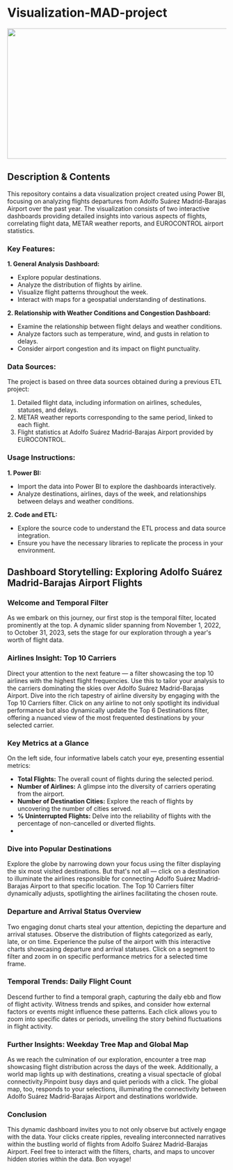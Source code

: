 # Visualization-MAD-project
<p align="center">
  <img width="1000" height="300" src="https://github.com/arromeral/Visualization-MAD-project/assets/138980560/92d57008-3786-48a3-aa5d-2a64b90d1f03">
</p>

## Description & Contents
This repository contains a data visualization project created using Power BI, focusing on analyzing flights departures from Adolfo Suárez Madrid-Barajas Airport over the past year. The visualization consists of two interactive dashboards providing detailed insights into various aspects of flights, correlating flight data, METAR weather reports, and EUROCONTROL airport statistics.

### Key Features:
**1. General Analysis Dashboard:**

  - Explore popular destinations.
  - Analyze the distribution of flights by airline.
  - Visualize flight patterns throughout the week.
  - Interact with maps for a geospatial understanding of destinations.
    
**2. Relationship with Weather Conditions and Congestion Dashboard:**

  - Examine the relationship between flight delays and weather conditions.
  - Analyze factors such as temperature, wind, and gusts in relation to delays.
  - Consider airport congestion and its impact on flight punctuality.

### Data Sources:
The project is based on three data sources obtained during a previous ETL project:

1. Detailed flight data, including information on airlines, schedules, statuses, and delays.
2. METAR weather reports corresponding to the same period, linked to each flight.
3. Flight statistics at Adolfo Suárez Madrid-Barajas Airport provided by EUROCONTROL.
   
### Usage Instructions:
**1. Power BI:**

  - Import the data into Power BI to explore the dashboards interactively.
  - Analyze destinations, airlines, days of the week, and relationships between delays and weather conditions.
     
**2. Code and ETL:**
  - Explore the source code to understand the ETL process and data source integration.
  - Ensure you have the necessary libraries to replicate the process in your environment.

## Dashboard Storytelling: Exploring Adolfo Suárez Madrid-Barajas Airport Flights
### Welcome and Temporal Filter
As we embark on this journey, our first stop is the temporal filter, located prominently at the top. A dynamic slider spanning from November 1, 2022, to October 31, 2023, sets the stage for our exploration through a year's worth of flight data.

### Airlines Insight: Top 10 Carriers
Direct your attention to the next feature — a filter showcasing the top 10 airlines with the highest flight frequencies. Use this to tailor your analysis to the carriers dominating the skies over Adolfo Suárez Madrid-Barajas Airport. Dive into the rich tapestry of airline diversity by engaging with the Top 10 Carriers filter. Click on any airline to not only spotlight its individual performance but also dynamically update the Top 6 Destinations filter, offering a nuanced view of the most frequented destinations by your selected carrier.

### Key Metrics at a Glance
On the left side, four informative labels catch your eye, presenting essential metrics:

- **Total Flights:** The overall count of flights during the selected period.
- **Number of Airlines:** A glimpse into the diversity of carriers operating from the airport.
- **Number of Destination Cities:** Explore the reach of flights by uncovering the number of cities served.
- **% Uninterrupted Flights:** Delve into the reliability of flights with the percentage of non-cancelled or diverted flights.
- 
### Dive into Popular Destinations
Explore the globe by narrowing down your focus using the filter displaying the six most visited destinations. But that's not all — click on a destination to illuminate the airlines responsible for connecting Adolfo Suárez Madrid-Barajas Airport to that specific location. The Top 10 Carriers filter dynamically adjusts, spotlighting the airlines facilitating the chosen route.

### Departure and Arrival Status Overview
Two engaging donut charts steal your attention, depicting the departure and arrival statuses. Observe the distribution of flights categorized as early, late, or on time. Experience the pulse of the airport with this interactive charts showcasing departure and arrival statuses. Click on a segment to filter and zoom in on specific performance metrics for a selected time frame.

### Temporal Trends: Daily Flight Count
Descend further to find a temporal graph, capturing the daily ebb and flow of flight activity. Witness trends and spikes, and consider how external factors or events might influence these patterns. Each click allows you to zoom into specific dates or periods, unveiling the story behind fluctuations in flight activity.

### Further Insights: Weekday Tree Map and Global Map
As we reach the culmination of our exploration, encounter a tree map showcasing flight distribution across the days of the week. Additionally, a world map lights up with destinations, creating a visual spectacle of global connectivity.Pinpoint busy days and quiet periods with a click. The global map, too, responds to your selections, illuminating the connectivity between Adolfo Suárez Madrid-Barajas Airport and destinations worldwide.

### Conclusion
This dynamic dashboard invites you to not only observe but actively engage with the data. Your clicks create ripples, revealing interconnected narratives within the bustling world of flights from Adolfo Suárez Madrid-Barajas Airport. Feel free to interact with the filters, charts, and maps to uncover hidden stories within the data. Bon voyage!
